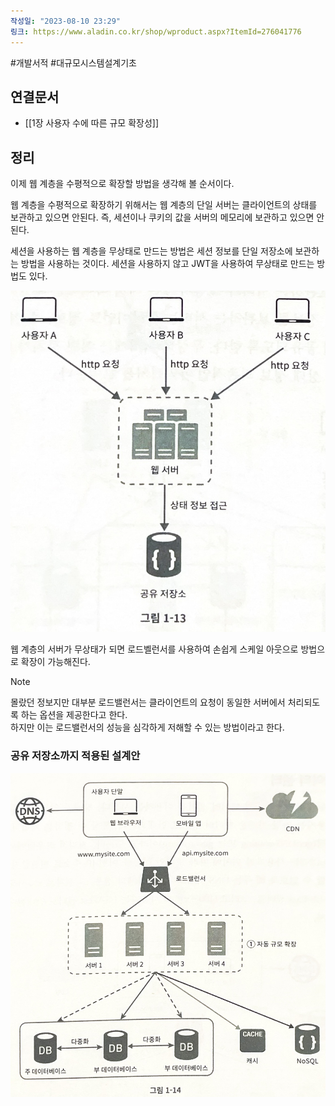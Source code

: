 ```yaml
---
작성일: "2023-08-10 23:29"
링크: https://www.aladin.co.kr/shop/wproduct.aspx?ItemId=276041776
---
```

#개발서적 #대규모시스템설계기초
## 연결문서
- [[1장 사용자 수에 따른 규모 확장성]]

## 정리
이제 웹 계층을 수평적으로 확장할 방법을 생각해 볼 순서이다. 

웹 계층을 수평적으로 확장하기 위해서는 웹 계층의 단일 서버는 클라이언트의 상태를 보관하고 있으면 안된다. 
즉, 세션이나 쿠키의 값을 서버의 메모리에 보관하고 있으면 안 된다.

세션을 사용하는 웹 계층을 무상태로 만드는 방법은 세션 정보를 단일 저장소에 보관하는 방법을 사용하는 것이다.
세션을 사용하지 않고 JWT을 사용하여 무상태로 만드는 방법도 있다.  

![2020230814154956.png|500x400](./images/Pasted%20image%2020230814154956.png)

웹 계층의 서버가 무상태가 되면 로드벨런서를 사용하여 손쉽게 스케일 아웃으로 방법으로 확장이 가능해진다.

> [!NOTE]
> 몰랐던 정보지만 대부분 로드밸런서는 클라이언트의 요청이 동일한 서버에서 처리되도록 하는 옵션을 제공한다고 한다.</br>
> 하지만 이는 로드밸런서의 성능을 심각하게 저해할 수 있는 방법이라고 한다.


### 공유 저장소까지 적용된 설계안
![2020230814155053.png|500](./images/Pasted%20image%2020230814155053.png)
